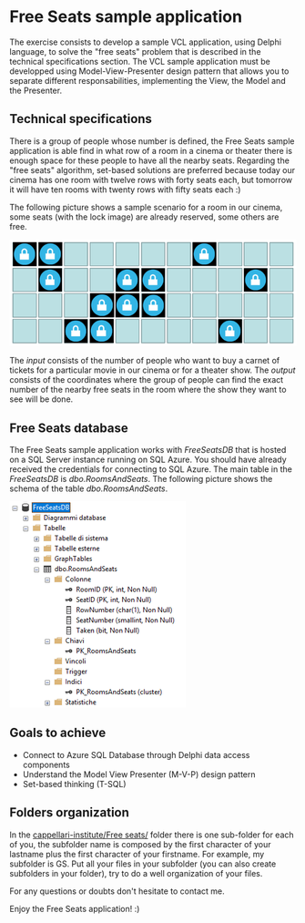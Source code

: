 # Free Seats sample application

The exercise consists to develop a sample VCL application, using Delphi language, to solve the "free seats" problem that is described in the technical specifications section. The VCL sample application must be developped using Model-View-Presenter design pattern that allows you to separate different responsabilities, implementing the View, the Model and the Presenter.


Technical specifications
------------------------

There is a group of people whose number is defined, the Free Seats sample application is able find in what row of a room in a cinema or theater there is enough space for these people to have all the nearby seats. Regarding the "free seats" algorithm, set-based solutions are preferred because today our cinema has one room with twelve rows with forty seats each, but tomorrow it will have ten rooms with twenty rows with fifty seats each :)

The following picture shows a sample scenario for a room in our cinema, some seats (with the lock image) are already reserved, some others are free.

![](./img/Free-Seats.png)

The *input* consists of the number of people who want to buy a carnet of tickets for a particular movie in our cinema or for a theater show. The *output* consists of the coordinates where the group of people can find the exact number of the nearby free seats in the room where the show they want to see will be done.


Free Seats database
-------------------

The Free Seats sample application works with *FreeSeatsDB* that is hosted on a SQL Server instance running on SQL Azure. You should have already received the credentials for connecting to SQL Azure. The main table in the *FreeSeatsDB* is *dbo.RoomsAndSeats*. The following picture shows the schema of the table *dbo.RoomsAndSeats*.

![](./img/Free-Seats-DB.png)


Goals to achieve
----------------

- Connect to Azure SQL Database through Delphi data access components
- Understand the Model View Presenter (M-V-P) design pattern
- Set-based thinking (T-SQL)


Folders organization
--------------------

In the [cappellari-institute/Free seats/](https://github.com/segovoni/cappellari-institute/tree/master/Free%20seats) folder there is one sub-folder for each of you, the subfolder name is composed by the first character of your lastname plus the first character of your firstname. For example, my subfolder is GS. Put all your files in your subfolder (you can also create subfolders in your folder), try to do a well organization of your files.


For any questions or doubts don't hesitate to contact me.

Enjoy the Free Seats application! :)
